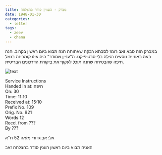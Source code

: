 ```yaml
---
title: מברק - העניין סודר בהצלחה
date: 1948-01-30
categories:
  - letter
tags:
  - zeev
  - chana
---
```


במברק הזה סבא זאב רומז לסבתא רבקה
שאחותה חנה תבוא ביום ראשון בקרוב.
חנה באה באוניית נוסעים רגילה בלי סרטיפיקט.
ה"עניין שסודר" היה איזו קומבינה בנמל חיפה
שהבטיחה שחנה תוכל לעקוף את ביקורת הדרכונים
הבריטית.

![text](/pupko-papers/assets/images/1948-01-30-telegram.jpg)

Service Instructions  
Handed in at: חיפה  
On: 30  
Time: 11:10  
Received at: 15:10  
Prefix No. 109  
Orig. No. 921  
Words 12  
Recd. from ???  
By ???  

אל: אביגדורי מזאה 52 ת"א

האניה תבוא ביום ראשון הענין סודר בהצלחה זאב
